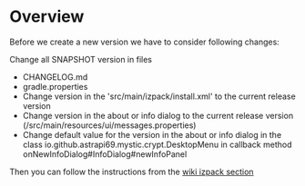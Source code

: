 # Overview

Before we create a new version we have to consider following changes:

Change all SNAPSHOT version in files
* CHANGELOG.md
* gradle.properties
* Change version in the 'src/main/izpack/install.xml' to the current release version
* Change version in the about or info dialog to the current release version (/src/main/resources/ui/messages.properties)
* Change default value for the version in the about or info dialog in the class
io.github.astrapi69.mystic.crypt.DesktopMenu in callback method onNewInfoDialog#InfoDialog#newInfoPanel

Then you can follow the instructions from the [wiki izpack section](https://github.com/astrapi69/mystic-crypt-ui/wiki/How-to-create-izpack-installer-with-gradle)
